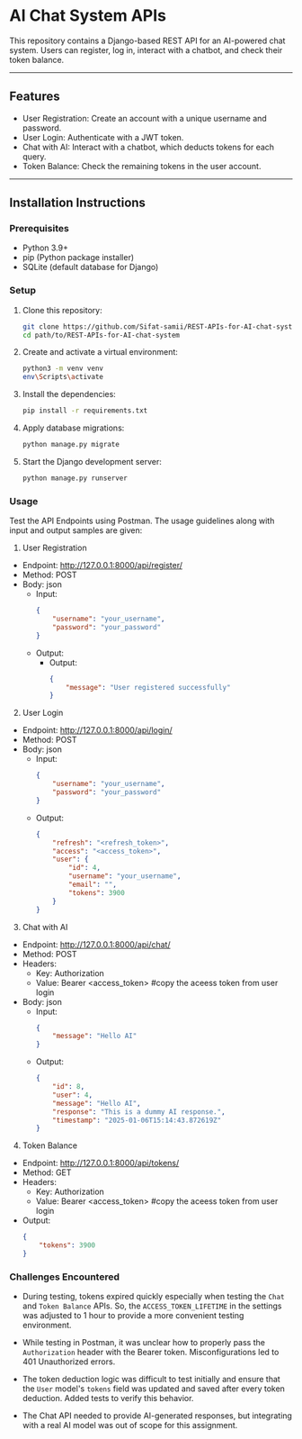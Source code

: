 # AI Chat System APIs

This repository contains a Django-based REST API for an AI-powered chat system. Users can register, log in, interact with a chatbot, and check their token balance. 

---

## **Features**

- User Registration: Create an account with a unique username and password.  
- User Login: Authenticate with a JWT token.  
- Chat with AI: Interact with a chatbot, which deducts tokens for each query.  
- Token Balance: Check the remaining tokens in the user account.  

---

## **Installation Instructions**

### **Prerequisites**
- Python 3.9+
- pip (Python package installer)
- SQLite (default database for Django)

### **Setup**

1. Clone this repository:
   ```bash
   git clone https://github.com/Sifat-samii/REST-APIs-for-AI-chat-system.git
   cd path/to/REST-APIs-for-AI-chat-system
2. Create and activate a virtual environment:
   ```bash
   python3 -m venv venv
   env\Scripts\activate
3. Install the dependencies:
   ```bash
   pip install -r requirements.txt
4. Apply database migrations:
   ```bash
   python manage.py migrate
5. Start the Django development server:
   ```bash
   python manage.py runserver


### **Usage**
Test the API Endpoints using Postman. The usage guidelines along with input and output samples are given:

1. User Registration
- Endpoint: http://127.0.0.1:8000/api/register/
- Method: POST
- Body: json
   - Input:
      ```json
      {
          "username": "your_username",
          "password": "your_password"
      }
   - Output:
      - Output:
         ```json
         {
             "message": "User registered successfully"
         }

2. User Login
- Endpoint: http://127.0.0.1:8000/api/login/
- Method: POST
- Body: json
   - Input:
      ```json
      {
          "username": "your_username",
          "password": "your_password"
      }
   - Output:
      ```json
      {
          "refresh": "<refresh_token>",
          "access": "<access_token>",
          "user": {
              "id": 4,
              "username": "your_username",
              "email": "",
              "tokens": 3900
          }
      }
3. Chat with AI
- Endpoint: http://127.0.0.1:8000/api/chat/
- Method: POST
- Headers:
   - Key: Authorization
   - Value: Bearer <access_token> #copy the aceess token from user login
- Body: json
   - Input: 
      ```json
      {
          "message": "Hello AI"
      }
   - Output:
      ```json
      {
          "id": 8,
          "user": 4,
          "message": "Hello AI",
          "response": "This is a dummy AI response.",
          "timestamp": "2025-01-06T15:14:43.872619Z"
      }
      
4. Token Balance
- Endpoint: http://127.0.0.1:8000/api/tokens/
- Method: GET
- Headers:
   - Key: Authorization
   - Value: Bearer <access_token> #copy the aceess token from user login
- Output:
   ```json
   {
       "tokens": 3900
   }


### **Challenges Encountered**

- During testing, tokens expired quickly especially when testing the `Chat` and `Token Balance` APIs. So, the `ACCESS_TOKEN_LIFETIME` in the settings was adjusted to 1 hour to provide a more convenient testing environment.
- While testing in Postman, it was unclear how to properly pass the `Authorization` header with the Bearer token. Misconfigurations led to 401 Unauthorized errors.

- The token deduction logic was difficult to test initially and ensure that the `User` model's `tokens` field was updated and saved after every token deduction. Added tests to verify this behavior.
 
- The Chat API needed to provide AI-generated responses, but integrating with a real AI model was out of scope for this assignment.
